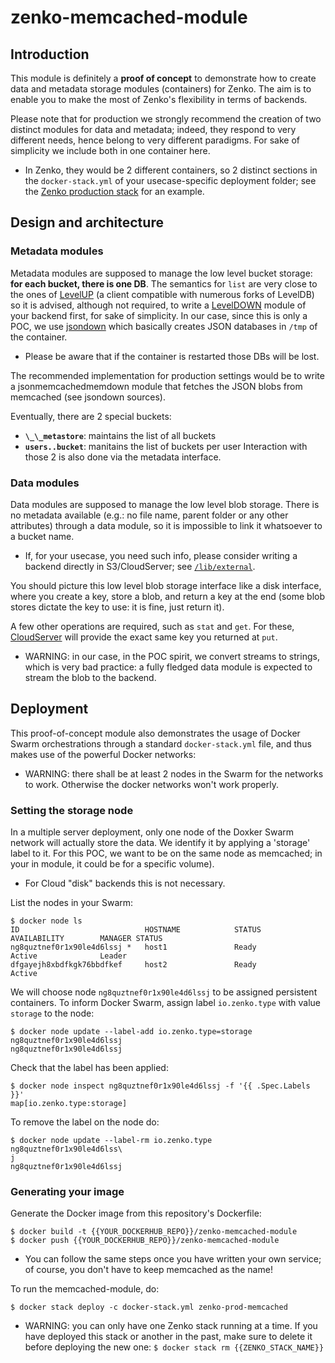 # zenko-memcached-module

## Introduction

This module is definitely a **proof of concept** to demonstrate how to create
data and metadata storage modules (containers) for Zenko. The aim is to enable
you to make the most of Zenko's flexibility in terms of backends.

Please note that for production we strongly recommend the creation of two
distinct modules for data and metadata; indeed, they respond to very different
needs, hence belong to very different paradigms.
For sake of simplicity we include both in one container here.
 - In Zenko, they would be 2 different containers, so 2 distinct sections in
the `docker-stack.yml` of your usecase-specific deployment folder; see the
[Zenko production stack](https://github.com/scality/Zenko/blob/master/swarm-production/docker-stack.yml)
for an example.

## Design and architecture

### Metadata modules

Metadata modules are supposed to manage the low level bucket storage:
**for each bucket, there is one DB**. The semantics for `list` are very close
to the ones of [LevelUP](https://github.com/Level/levelup) (a client compatible
with numerous forks of LevelDB) so it is advised, although not required, to
write a [LevelDOWN](https://github.com/Level/leveldown) module of your backend
first, for sake of simplicity.
In our case, since this is only a POC, we use [jsondown](https://www.npmjs.com/package/jsondown)
which basically creates JSON databases in `/tmp` of the container.
 - Please be aware that if the container is restarted those DBs will be lost.

The recommended implementation for production settings would be to write a
jsonmemcachedmemdown module that fetches the JSON blobs from memcached (see
jsondown sources).

Eventually, there are 2 special buckets: 
 * **`\_\_metastore`**: maintains the list of all buckets
 * **`users..bucket`**: manitains the list of buckets per user
Interaction with those 2 is also done via the metadata interface.

### Data modules

Data modules are supposed to manage the low level blob storage. There is no
metadata available (e.g.: no file name, parent folder or any other attributes)
through a data module, so it is impossible to link it whatsoever to a bucket
name.
 - If, for your usecase, you need such info, please consider writing a backend
directly in S3/CloudServer; see [`/lib/external`](https://github.com/scality/S3/tree/master/lib/data/external). 

You should picture this low level blob storage interface like a disk interface,
where you create a key, store a blob, and return a key at the end (some blob
stores dictate the key to use: it is fine, just return it).

A few other operations are required, such as `stat` and `get`. For these,
[CloudServer](https://github.com/scality/S3) will provide the exact same key
you returned at `put`. 
 - WARNING: in our case, in the POC spirit, we convert streams to strings, which
is very bad practice: a fully fledged data module is expected to stream the blob
to the backend.

## Deployment

This proof-of-concept module also demonstrates the usage of Docker Swarm
orchestrations through a standard `docker-stack.yml` file, and thus makes use of
the powerful Docker networks: 
 - WARNING: there shall be at least 2 nodes in the Swarm for the networks
to work. Otherwise the docker networks won't work properly.

### Setting the storage node

In a multiple server deployment, only one node of the Doxker Swarm network will
actually store the data. We identify it by applying a  'storage' label to it.
For this POC, we want to be on the same node as memcached; in your in module, it
could be for a specific volume).
 - For Cloud "disk" backends this is not necessary.

List the nodes in your Swarm:
``` shell
$ docker node ls
ID                            HOSTNAME            STATUS              AVAILABILITY        MANAGER STATUS
ng8quztnef0r1x90le4d6lssj *   host1               Ready               Active              Leader
dfgayejh8xbdfkgk76bbdfkef     host2               Ready               Active
```
We will choose node `ng8quztnef0r1x90le4d6lssj` to be assigned persistent
containers. To inform Docker Swarm, assign label `io.zenko.type` with value
`storage` to the node:

```shell
$ docker node update --label-add io.zenko.type=storage ng8quztnef0r1x90le4d6lssj
ng8quztnef0r1x90le4d6lssj
```

Check that the label has been applied:

```shell
$ docker node inspect ng8quztnef0r1x90le4d6lssj -f '{{ .Spec.Labels }}'
map[io.zenko.type:storage]
```

To remove the label on the node do:

```shell
$ docker node update --label-rm io.zenko.type ng8quztnef0r1x90le4d6lss\
j
ng8quztnef0r1x90le4d6lssj
```

### Generating your image

Generate the Docker image from this repository's Dockerfile:
``` shell
$ docker build -t {{YOUR_DOCKERHUB_REPO}}/zenko-memcached-module
$ docker push {{YOUR_DOCKERHUB_REPO}}/zenko-memcached-module
```
 - You can follow the same steps once you have written your own service; of
course, you don't have to keep memcached as the name!

To run the memcached-module, do:
``` shell
$ docker stack deploy -c docker-stack.yml zenko-prod-memcached
```

- WARNING: you can only have one Zenko stack running at a time. If you have
deployed this stack or another in the past, make sure to delete it before deploying
the new one: `$ docker stack rm {{ZENKO_STACK_NAME}}`
